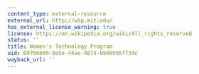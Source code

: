 ```yaml
---
content_type: external-resource
external_url: http://wtp.mit.edu/
has_external_license_warning: true
license: https://en.wikipedia.org/wiki/All_rights_reserved
status: ''
title: Women's Technology Program
uid: 09766b09-8e5e-44ae-9874-b946995ff34c
wayback_url: ''
---
```

